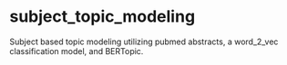 # subject_topic_modeling
Subject based topic modeling utilizing pubmed abstracts, a word_2_vec classification model, and BERTopic.
